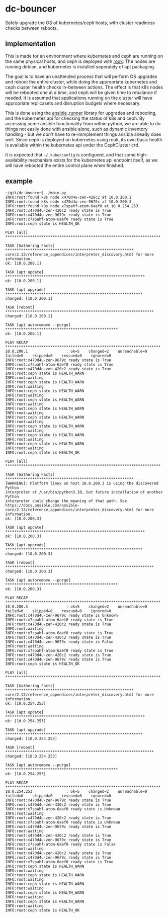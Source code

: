 # dc-bouncer

Safely upgrade the OS of kubernetes/ceph hosts, with cluster readiness checks between reboots.

## implementation

This is made for an environment where kubernetes and ceph are running on the same physical hosts, and ceph is deployed with [rook](https://rook.io/docs/rook/v1.9/ceph-storage.html).
The nodes are running debian, and kubernetes is installed seperately of apt packaging.

The goal is to have an unattended process that will perform OS upgrades and reboot the entire cluster, while doing the appropriate kubernetes and ceph cluster health checks in-between actions.  The effect is that k8s nodes will be rebooted one at a time, and ceph will be given time to rebalance if needed.  It is assumed that applications running on the cluster will have appropriate replicasets and disruption budgets where necessary.

This is done using the [ansible_runner](https://ansible-runner.readthedocs.io/en/stable/index.html) library for upgrades and rebooting, and the kubernetes api for checking the status of k8s and ceph.  By accessing some ansible functionality from within python, we are able to do things not easily done with ansible alone, such as dynamic inventory handling - but we don't have to re-immplement things ansible already does well.
Since ceph is deployed on kubernetes using rook, its own basic health is available within the kubernetes api under the CephCluster crd.

It is expected that `~/.kube/config` is configured, and that some high-availability mechanism exists for the kubernetes api endpoint itself, as we will have rebooted the entire control plane when finished.

## example

```
~/git/dc-bouncer$ ./main.py 
INFO:root:found k8s node x470d4u-zen-420c2 at 10.0.200.1
INFO:root:found k8s node x470d4u-zen-9679c at 10.0.200.3
INFO:root:found k8s node x7spahf-atom-6aef0 at 10.0.254.253
INFO:root:x470d4u-zen-420c2 ready state is True
INFO:root:x470d4u-zen-9679c ready state is True
INFO:root:x7spahf-atom-6aef0 ready state is True
INFO:root:ceph state is HEALTH_OK

PLAY [all] *********************************************************************

TASK [Gathering Facts] *********************************************************
core/2.13/reference_appendices/interpreter_discovery.html for more information.
ok: [10.0.200.1]

TASK [apt update] **************************************************************
ok: [10.0.200.1]

TASK [apt upgrade] *************************************************************
changed: [10.0.200.1]

TASK [reboot] ******************************************************************
changed: [10.0.200.1]

TASK [apt autoremove --purge] **************************************************
ok: [10.0.200.1]

PLAY RECAP *********************************************************************
10.0.200.1                 : ok=5    changed=2    unreachable=0    failed=0    skipped=0    rescued=0    ignored=0   
INFO:root:x470d4u-zen-9679c ready state is True
INFO:root:x7spahf-atom-6aef0 ready state is True
INFO:root:x470d4u-zen-420c2 ready state is True
INFO:root:ceph state is HEALTH_WARN
INFO:root:waiting
INFO:root:ceph state is HEALTH_WARN
INFO:root:waiting
INFO:root:ceph state is HEALTH_WARN
INFO:root:waiting
INFO:root:ceph state is HEALTH_WARN
INFO:root:waiting
INFO:root:ceph state is HEALTH_WARN
INFO:root:waiting
INFO:root:ceph state is HEALTH_WARN
INFO:root:waiting
INFO:root:ceph state is HEALTH_WARN
INFO:root:waiting
INFO:root:ceph state is HEALTH_WARN
INFO:root:waiting
INFO:root:ceph state is HEALTH_WARN
INFO:root:waiting
INFO:root:ceph state is HEALTH_OK

PLAY [all] *********************************************************************

TASK [Gathering Facts] *********************************************************
[WARNING]: Platform linux on host 10.0.200.3 is using the discovered Python
interpreter at /usr/bin/python3.10, but future installation of another Python
interpreter could change the meaning of that path. See
https://docs.ansible.com/ansible-
core/2.13/reference_appendices/interpreter_discovery.html for more information.
ok: [10.0.200.3]

TASK [apt update] **************************************************************
ok: [10.0.200.3]

TASK [apt upgrade] *************************************************************
changed: [10.0.200.3]

TASK [reboot] ******************************************************************
changed: [10.0.200.3]

TASK [apt autoremove --purge] **************************************************
ok: [10.0.200.3]

PLAY RECAP *********************************************************************
10.0.200.3                 : ok=5    changed=2    unreachable=0    failed=0    skipped=0    rescued=0    ignored=0   
INFO:root:x470d4u-zen-9679c ready state is Unknown
INFO:root:x7spahf-atom-6aef0 ready state is True
INFO:root:x470d4u-zen-420c2 ready state is True
INFO:root:waiting
INFO:root:x7spahf-atom-6aef0 ready state is True
INFO:root:x470d4u-zen-420c2 ready state is True
INFO:root:x470d4u-zen-9679c ready state is False
INFO:root:waiting
INFO:root:x7spahf-atom-6aef0 ready state is True
INFO:root:x470d4u-zen-420c2 ready state is True
INFO:root:x470d4u-zen-9679c ready state is True
INFO:root:ceph state is HEALTH_OK

PLAY [all] *********************************************************************

TASK [Gathering Facts] *********************************************************
core/2.13/reference_appendices/interpreter_discovery.html for more information.
ok: [10.0.254.253]

TASK [apt update] **************************************************************
ok: [10.0.254.253]

TASK [apt upgrade] *************************************************************
changed: [10.0.254.253]

TASK [reboot] ******************************************************************
changed: [10.0.254.253]

TASK [apt autoremove --purge] **************************************************
ok: [10.0.254.253]

PLAY RECAP *********************************************************************
10.0.254.253               : ok=5    changed=2    unreachable=0    failed=0    skipped=0    rescued=0    ignored=0   
INFO:root:x470d4u-zen-9679c ready state is True
INFO:root:x470d4u-zen-420c2 ready state is True
INFO:root:x7spahf-atom-6aef0 ready state is Unknown
INFO:root:waiting
INFO:root:x470d4u-zen-420c2 ready state is True
INFO:root:x7spahf-atom-6aef0 ready state is Unknown
INFO:root:x470d4u-zen-9679c ready state is True
INFO:root:waiting
INFO:root:x470d4u-zen-420c2 ready state is True
INFO:root:x470d4u-zen-9679c ready state is True
INFO:root:x7spahf-atom-6aef0 ready state is False
INFO:root:waiting
INFO:root:x470d4u-zen-420c2 ready state is True
INFO:root:x470d4u-zen-9679c ready state is True
INFO:root:x7spahf-atom-6aef0 ready state is True
INFO:root:ceph state is HEALTH_WARN
INFO:root:waiting
INFO:root:ceph state is HEALTH_WARN
INFO:root:waiting
INFO:root:ceph state is HEALTH_WARN
INFO:root:waiting
INFO:root:ceph state is HEALTH_WARN
INFO:root:waiting
INFO:root:ceph state is HEALTH_WARN
INFO:root:waiting
INFO:root:ceph state is HEALTH_OK
```
